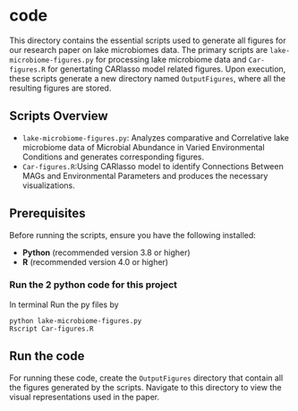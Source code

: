 # code

This directory contains the essential scripts used to generate all figures for our research paper on lake microbiomes data. The primary scripts are `lake-microbiome-figures.py` for processing lake microbiome data and `Car-figures.R` for genertating CARlasso model related figures. Upon execution, these scripts generate a new directory named `OutputFigures`, where all the resulting figures are stored.

## Scripts Overview

- `lake-microbiome-figures.py`: Analyzes comparative and Correlative lake microbiome data of Microbial Abundance in Varied Environmental Conditions and generates corresponding figures.
- `Car-figures.R`:Using CARlasso model to identify Connections Between MAGs and Environmental Parameters and produces the necessary visualizations.

## Prerequisites

Before running the scripts, ensure you have the following installed:

- **Python** (recommended version 3.8 or higher)
- **R** (recommended version 4.0 or higher)

### Run the 2 python code for this project
In terminal Run the py files by
```{sh}
python lake-microbiome-figures.py
Rscript Car-figures.R
```

## Run the code
For running these code, create the `OutputFigures` directory that contain all the figures generated by the scripts. Navigate to this directory to view the visual representations used in the paper. 


